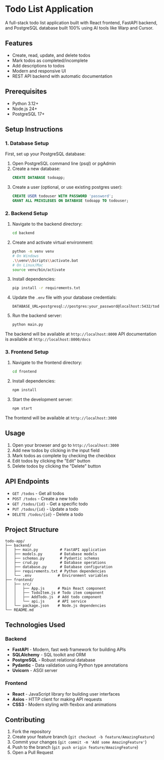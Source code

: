 # Todo List Application

A full-stack todo list application built with React frontend, FastAPI backend, and PostgreSQL database built 100% using AI tools like Warp and Cursor.

## Features

- Create, read, update, and delete todos
- Mark todos as completed/incomplete
- Add descriptions to todos
- Modern and responsive UI
- REST API backend with automatic documentation

## Prerequisites

- Python 3.12+
- Node.js 24+
- PostgreSQL 17+

## Setup Instructions

### 1. Database Setup

First, set up your PostgreSQL database:

1. Open PostgreSQL command line (psql) or pgAdmin
2. Create a new database:
   ```sql
   CREATE DATABASE todoapp;
   ```
3. Create a user (optional, or use existing postgres user):
   ```sql
   CREATE USER todouser WITH PASSWORD 'password';
   GRANT ALL PRIVILEGES ON DATABASE todoapp TO todouser;
   ```

### 2. Backend Setup

1. Navigate to the backend directory:
   ```bash
   cd backend
   ```

2. Create and activate virtual environment:
   ```bash
   python -m venv venv
   # On Windows
   .\\venv\\Scripts\\activate.bat
   # On Linux/Mac
   source venv/bin/activate
   ```

3. Install dependencies:
   ```bash
   pip install -r requirements.txt
   ```

4. Update the `.env` file with your database credentials:
   ```
   DATABASE_URL=postgresql://postgres:your_password@localhost:5432/todoapp
   ```

5. Run the backend server:
   ```bash
   python main.py
   ```

The backend will be available at `http://localhost:8000`
API documentation is available at `http://localhost:8000/docs`

### 3. Frontend Setup

1. Navigate to the frontend directory:
   ```bash
   cd frontend
   ```

2. Install dependencies:
   ```bash
   npm install
   ```

3. Start the development server:
   ```bash
   npm start
   ```

The frontend will be available at `http://localhost:3000`

## Usage

1. Open your browser and go to `http://localhost:3000`
2. Add new todos by clicking in the input field
3. Mark todos as complete by checking the checkbox
4. Edit todos by clicking the "Edit" button
5. Delete todos by clicking the "Delete" button

## API Endpoints

- `GET /todos` - Get all todos
- `POST /todos` - Create a new todo
- `GET /todos/{id}` - Get a specific todo
- `PUT /todos/{id}` - Update a todo
- `DELETE /todos/{id}` - Delete a todo

## Project Structure

```
todo-app/
├── backend/
│   ├── main.py          # FastAPI application
│   ├── models.py        # Database models
│   ├── schemas.py       # Pydantic schemas
│   ├── crud.py          # Database operations
│   ├── database.py      # Database configuration
│   ├── requirements.txt # Python dependencies
│   └── .env            # Environment variables
├── frontend/
│   ├── src/
│   │   ├── App.js      # Main React component
│   │   ├── TodoItem.js # Todo item component
│   │   ├── AddTodo.js  # Add todo component
│   │   └── api.js      # API service
│   └── package.json    # Node.js dependencies
└── README.md
```

## Technologies Used

### Backend
- **FastAPI** - Modern, fast web framework for building APIs
- **SQLAlchemy** - SQL toolkit and ORM
- **PostgreSQL** - Robust relational database
- **Pydantic** - Data validation using Python type annotations
- **Uvicorn** - ASGI server

### Frontend
- **React** - JavaScript library for building user interfaces
- **Axios** - HTTP client for making API requests
- **CSS3** - Modern styling with flexbox and animations

## Contributing

1. Fork the repository
2. Create your feature branch (`git checkout -b feature/AmazingFeature`)
3. Commit your changes (`git commit -m 'Add some AmazingFeature'`)
4. Push to the branch (`git push origin feature/AmazingFeature`)
5. Open a Pull Request
